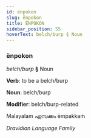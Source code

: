 ```yaml
---
id: ënpokon
slug: ënpokon
title: ËNPOKON
sidebar_position: 55
hoverText: belch/burp § Noun
---
```


### ënpokon

*belch/burp* **§** Noun

**Verb**: to be a belch/burp

**Noun**: belch/burp

**Modifier**: belch/burp-related

Malayalam ഏമ്പക്കം ēmpakkaṁ 

*Dravidian Language Family*